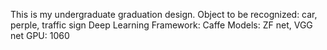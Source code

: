 This is my undergraduate graduation design.
Object to be recognized: car, perple, traffic sign
Deep Learning Framework: Caffe
Models: ZF net, VGG net
GPU: 1060

